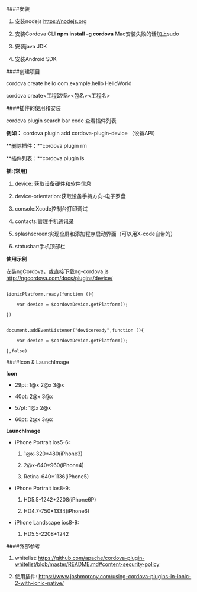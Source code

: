 

####安装

1.  安装nodejs https://nodejs.org

2.  安装Cordova CLI      **npm install -g cordova** Mac安装失败的话加上sudo

3. 安装java JDK

4. 安装Android SDK

####创建项目

cordova create hello com.example.hello HelloWorld

cordova create<工程路径><包名><工程名>

####插件的使用和安装

cordova plugin search bar code 查看插件列表

**例如：** cordova plugin add cordova-plugin-device  （设备API）

**删除插件：**cordova plugin rm

**插件列表：**cordova plugin ls

 **插:(常用)**

1. device: 获取设备硬件和软件信息

1. device-orientation:获取设备手持方向-电子罗盘

1. console:Xcode控制台打印调试

7. contacts:管理手机通讯录

7. splashscreen:实现全屏和添加程序启动界面（可以用X-code自带的）

7. statusbar:手机顶部栏



**使用示例**

安装ngCordova，或直接下载ng-cordova.js http://ngcordova.com/docs/plugins/device/

```

$ionicPlatform.ready(function (){

    var device = $cordovaDevice.getPlatform();

})

```

```

document.addEventListener("deviceready",function (){

    var device = $cordovaDevice.getPlatform();

},false)

```

####Icon & LaunchImage

**Icon**

* 29pt: 1@x 2@x 3@x

* 40pt: 2@x 3@x

* 57pt: 1@x 2@x

* 60pt: 2@x 3@x



**LaunchImage**

* iPhone Portrait ios5-6: 

    1. 1@x-320\*480(iPhone3) 

    1. 2@x-640\*960(iPhone4) 

    1. Retina-640\*1136(iPhone5)



* iPhone Portrait ios8-9: 

    1. HD5.5-1242\*2208(iPhone6P)  

    1. HD4.7-750\*1334(iPhone6)



* iPhone Landscape ios8-9: 

    1. HD5.5-2208\*1242

####外部参考

1. whitelist:  https://github.com/apache/cordova-plugin-whitelist/blob/master/README.md#content-security-policy

1. 使用插件: https://www.joshmorony.com/using-cordova-plugins-in-ionic-2-with-ionic-native/




 
